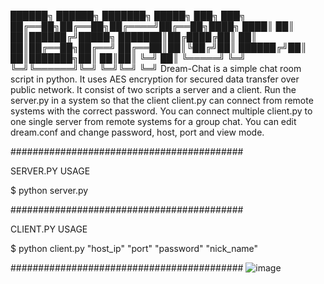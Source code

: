 
██████╗ ██████╗ ███████╗ █████╗ ███╗   ███╗
██╔══██╗██╔══██╗██╔════╝██╔══██╗████╗ ████║
██║  ██║██████╔╝█████╗  ███████║██╔████╔██║
██║  ██║██╔══██╗██╔══╝  ██╔══██║██║╚██╔╝██║
██████╔╝██║  ██║███████╗██║  ██║██║ ╚═╝ ██║
╚═════╝ ╚═╝  ╚═╝╚══════╝╚═╝  ╚═╝╚═╝     ╚═╝
Dream-Chat is a simple chat room script in python. It uses AES encryption for secured data transfer over public network. It consist of two scripts a server and a client. Run the server.py in a system so that the client client.py can connect from remote systems with the correct password. You can connect multiple client.py to one single server from remote systems for a group chat. You can edit dream.conf and change password, host, port and view mode.

##########################################

SERVER.PY USAGE

 $ python server.py

##########################################

CLIENT.PY USAGE

 $ python client.py "host_ip" "port" "password" "nick_name"

##########################################
![image](https://user-images.githubusercontent.com/58894216/116343032-7c776880-a798-11eb-9e25-ec8e98e57795.png)
